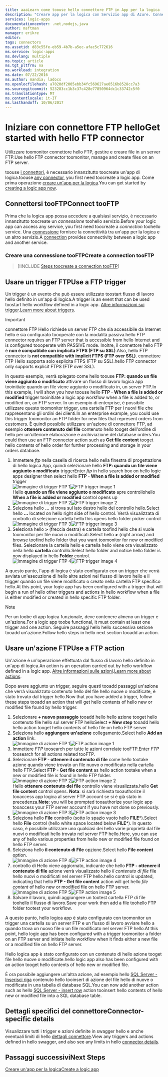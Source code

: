 ```yaml
---
title: aaaLearn come toouse hello connettore FTP in App per la logica | Documenti Microsoft
description: "Creare app per la logica con Servizio app di Azure. Connettersi tooFTP server toomanage i file. Nel server FTP è possibile eseguire varie azioni, ad esempio creare, aggiornare, ottenere ed eliminare file."
services: logic-apps
documentationcenter: .net,nodejs,java
author: msftman
manager: erikre
editor: 
tags: connectors
ms.assetid: d83c55fe-eb59-4b7b-a5ec-afac5c772616
ms.service: logic-apps
ms.devlang: multiple
ms.topic: article
ms.tgt_pltfrm: na
ms.workload: integration
ms.date: 07/22/2016
ms.author: mandia; ladocs
ms.openlocfilehash: a7020df2005ebb34fc569627ae0516b8528cc7a3
ms.sourcegitcommit: 523283cc1b3c37c428e77850964dc1c33742c5f0
ms.translationtype: MT
ms.contentlocale: it-IT
ms.lasthandoff: 10/06/2017
---
```

# <a name="get-started-with-hello-ftp-connector"></a><span data-ttu-id="1e185-105">Iniziare con connettore FTP hello</span><span class="sxs-lookup"><span data-stu-id="1e185-105">Get started with hello FTP connector</span></span>
<span data-ttu-id="1e185-106">Utilizzare toomonitor connettore hello FTP, gestire e creare file in un server FTP.</span><span class="sxs-lookup"><span data-stu-id="1e185-106">Use hello FTP connector toomonitor, manage and create files on an  FTP server.</span></span> 

<span data-ttu-id="1e185-107">toouse [i connettori](apis-list.md), è necessario innanzitutto toocreate un'app di logica.</span><span class="sxs-lookup"><span data-stu-id="1e185-107">toouse [any connector](apis-list.md), you first need toocreate a logic app.</span></span> <span data-ttu-id="1e185-108">Come prima operazione [creare un'app per la logica](../logic-apps/logic-apps-create-a-logic-app.md).</span><span class="sxs-lookup"><span data-stu-id="1e185-108">You can get started by [creating a logic app now](../logic-apps/logic-apps-create-a-logic-app.md).</span></span>

## <a name="connect-tooftp"></a><span data-ttu-id="1e185-109">Connettersi tooFTP</span><span class="sxs-lookup"><span data-stu-id="1e185-109">Connect tooFTP</span></span>
<span data-ttu-id="1e185-110">Prima che la logica app possa accedere a qualsiasi servizio, è necessario innanzitutto toocreate un *connessione* toohello servizio.</span><span class="sxs-lookup"><span data-stu-id="1e185-110">Before your logic app can access any service, you first need toocreate a *connection* toohello service.</span></span> <span data-ttu-id="1e185-111">Una [connessione](connectors-overview.md) fornisce la connettività tra un'app per la logica e un altro servizio.</span><span class="sxs-lookup"><span data-stu-id="1e185-111">A [connection](connectors-overview.md) provides connectivity between a logic app and another service.</span></span>  

### <a name="create-a-connection-tooftp"></a><span data-ttu-id="1e185-112">Creare una connessione tooFTP</span><span class="sxs-lookup"><span data-stu-id="1e185-112">Create a connection tooFTP</span></span>
> [!INCLUDE [Steps toocreate a connection tooFTP](../../includes/connectors-create-api-ftp.md)]
> 
> 

## <a name="use-a-ftp-trigger"></a><span data-ttu-id="1e185-113">Usare un trigger FTP</span><span class="sxs-lookup"><span data-stu-id="1e185-113">Use a FTP trigger</span></span>
<span data-ttu-id="1e185-114">Un trigger è un evento che può essere utilizzato toostart flusso di lavoro hello definito in un'app di logica.</span><span class="sxs-lookup"><span data-stu-id="1e185-114">A trigger is an event that can be used toostart hello workflow defined in a logic app.</span></span> <span data-ttu-id="1e185-115">[Altre informazioni sui trigger](../logic-apps/logic-apps-what-are-logic-apps.md#logic-app-concepts).</span><span class="sxs-lookup"><span data-stu-id="1e185-115">[Learn more about triggers](../logic-apps/logic-apps-what-are-logic-apps.md#logic-app-concepts).</span></span>  

> [!IMPORTANT]
> <span data-ttu-id="1e185-116">connettore FTP Hello richiede un server FTP che sia accessibile da Internet hello e sia configurato toooperate con la modalità passiva.</span><span class="sxs-lookup"><span data-stu-id="1e185-116">hello FTP connector requires an FTP server that  is accessible from hello Internet and is configured toooperate with PASSIVE mode.</span></span> <span data-ttu-id="1e185-117">Inoltre, il connettore hello FTP è **non è compatibile con implicita FTPS (FTP su SSL)**.</span><span class="sxs-lookup"><span data-stu-id="1e185-117">Also, hello FTP connector is **not compatible with implicit FTPS (FTP over SSL)**.</span></span> <span data-ttu-id="1e185-118">connettore FTP Hello supporta solo esplicita FTPS (FTP su SSL).</span><span class="sxs-lookup"><span data-stu-id="1e185-118">hello FTP connector only supports explicit FTPS (FTP over SSL).</span></span>  
> 
> 

<span data-ttu-id="1e185-119">In questo esempio, verrà spiegato come hello toouse **FTP: quando un file viene aggiunto o modificato** attivare un flusso di lavoro logica app tooinitiate quando un file viene aggiunto o modificato in, un server FTP.</span><span class="sxs-lookup"><span data-stu-id="1e185-119">In this example, I will show you how toouse hello **FTP - When a file is added or modified** trigger tooinitiate a logic app workflow when a file is added to, or modified on, an FTP server.</span></span> <span data-ttu-id="1e185-120">In un esempio di enterprise, è possibile utilizzare questo toomonitor trigger, una cartella FTP per i nuovi file che rappresentano gli ordini dei clienti.</span><span class="sxs-lookup"><span data-stu-id="1e185-120">In an enterprise example, you could use this trigger toomonitor an FTP folder for new files that represent orders from customers.</span></span>  <span data-ttu-id="1e185-121">È quindi possibile utilizzare un'azione di connettore FTP, ad esempio **ottenere contenuto del file** contenuto hello tooget dell'ordine di hello per un'ulteriore elaborazione e archiviazione del database orders.</span><span class="sxs-lookup"><span data-stu-id="1e185-121">You could then use an FTP connector action such as **Get file content** tooget hello contents of hello order for further processing and storage in your orders database.</span></span>

1. <span data-ttu-id="1e185-122">Immettere *ftp* nella casella di ricerca hello nella finestra di progettazione di hello logica App, quindi selezionare hello **FTP: quando un file viene aggiunto o modificato** trigger</span><span class="sxs-lookup"><span data-stu-id="1e185-122">Enter *ftp* in hello search box on hello logic apps designer then select hello **FTP - When a file is added or modified**  trigger</span></span>   
   <span data-ttu-id="1e185-123">![Immagine di trigger FTP 1](./media/connectors-create-api-ftp/ftp-trigger-1.png)</span><span class="sxs-lookup"><span data-stu-id="1e185-123">![FTP trigger image 1](./media/connectors-create-api-ftp/ftp-trigger-1.png)</span></span>  
   <span data-ttu-id="1e185-124">Hello **quando un file viene aggiunto o modificato** apre controllo</span><span class="sxs-lookup"><span data-stu-id="1e185-124">hello **When a file is added or modified** control opens up</span></span>  
   <span data-ttu-id="1e185-125">![Immagine di trigger FTP 2](./media/connectors-create-api-ftp/ftp-trigger-2.png)</span><span class="sxs-lookup"><span data-stu-id="1e185-125">![FTP trigger image 2](./media/connectors-create-api-ftp/ftp-trigger-2.png)</span></span>  
2. <span data-ttu-id="1e185-126">Seleziona hello **...**  si trova sul lato destro hello del controllo hello.</span><span class="sxs-lookup"><span data-stu-id="1e185-126">Select hello **...** located on hello right side of hello control.</span></span> <span data-ttu-id="1e185-127">Verrà visualizzata di controllo di selezione cartella hello</span><span class="sxs-lookup"><span data-stu-id="1e185-127">This opens hello folder picker control</span></span>  
   <span data-ttu-id="1e185-128">![Immagine di trigger FTP 3](./media/connectors-create-api-ftp/ftp-trigger-3.png)</span><span class="sxs-lookup"><span data-stu-id="1e185-128">![FTP trigger image 3](./media/connectors-create-api-ftp/ftp-trigger-3.png)</span></span>  
3. <span data-ttu-id="1e185-129">Seleziona hello  **>**  (freccia destra) e cartella toofind hello che si vuole toomonitor per file nuovi o modificati.</span><span class="sxs-lookup"><span data-stu-id="1e185-129">Select hello **>** (right arrow) and browse toofind hello folder that you want toomonitor for new or modified files.</span></span> <span data-ttu-id="1e185-130">Selezionare la cartella hello e cartella hello viene ora visualizzato nella hello **cartella** controllo.</span><span class="sxs-lookup"><span data-stu-id="1e185-130">Select hello folder and notice hello folder is now displayed in hello **Folder** control.</span></span>  
   <span data-ttu-id="1e185-131">![Immagine di trigger FTP 4](./media/connectors-create-api-ftp/ftp-trigger-4.png)</span><span class="sxs-lookup"><span data-stu-id="1e185-131">![FTP trigger image 4](./media/connectors-create-api-ftp/ftp-trigger-4.png)</span></span>   

<span data-ttu-id="1e185-132">A questo punto, l'app di logica è stato configurato con un trigger che verrà avviata un'esecuzione di hello altre azioni nel flusso di lavoro hello e il trigger quando un file viene modificato o creato nella cartella FTP specifico hello.</span><span class="sxs-lookup"><span data-stu-id="1e185-132">At this point, your logic app has been configured with a trigger that will begin a run of hello other triggers and actions in hello workflow when a file is either modified or created in hello specific FTP folder.</span></span> 

> [!NOTE]
> <span data-ttu-id="1e185-133">Per un toobe di app logica funzionale, deve contenere almeno un trigger e un'azione.</span><span class="sxs-lookup"><span data-stu-id="1e185-133">For a logic app toobe functional, it must contain at least one trigger and one action.</span></span> <span data-ttu-id="1e185-134">Seguire passaggi hello hello successiva sezione tooadd un'azione.</span><span class="sxs-lookup"><span data-stu-id="1e185-134">Follow hello steps in hello next section tooadd an action.</span></span>  
> 
> 

## <a name="use-a-ftp-action"></a><span data-ttu-id="1e185-135">Usare un'azione FTP</span><span class="sxs-lookup"><span data-stu-id="1e185-135">Use a FTP action</span></span>
<span data-ttu-id="1e185-136">Un'azione è un'operazione effettuata dal flusso di lavoro hello definito in un'app di logica.</span><span class="sxs-lookup"><span data-stu-id="1e185-136">An action is an operation carried out by hello workflow defined in a logic app.</span></span> <span data-ttu-id="1e185-137">[Altre informazioni sulle azioni](../logic-apps/logic-apps-what-are-logic-apps.md#logic-app-concepts).</span><span class="sxs-lookup"><span data-stu-id="1e185-137">[Learn more about actions](../logic-apps/logic-apps-what-are-logic-apps.md#logic-app-concepts).</span></span>  

<span data-ttu-id="1e185-138">Dopo avere aggiunto un trigger, seguire questi tooadd passaggi un'azione che verrà visualizzato contenuto hello del file hello nuove o modificate, è stato trovato dal trigger hello.</span><span class="sxs-lookup"><span data-stu-id="1e185-138">Now that you have added a trigger, follow these steps tooadd an action that will get hello contents of hello new or modified file found by hello trigger.</span></span>    

1. <span data-ttu-id="1e185-139">Selezionare **+ nuovo passaggio** tooadd hello hello azione tooget hello contenuto file hello sul server FTP hello</span><span class="sxs-lookup"><span data-stu-id="1e185-139">Select **+ New step** tooadd hello hello action tooget hello contents of hello file on hello FTP server</span></span>  
2. <span data-ttu-id="1e185-140">Seleziona hello **aggiungere un'azione** collegamento.</span><span class="sxs-lookup"><span data-stu-id="1e185-140">Select hello **Add an action** link.</span></span>  
   <span data-ttu-id="1e185-141">![Immagine di azione FTP 1](./media/connectors-create-api-ftp/ftp-action-1.png)</span><span class="sxs-lookup"><span data-stu-id="1e185-141">![FTP action image 1](./media/connectors-create-api-ftp/ftp-action-1.png)</span></span>  
3. <span data-ttu-id="1e185-142">Immettere *FTP* toosearch per tutte le azioni correlate tooFTP.</span><span class="sxs-lookup"><span data-stu-id="1e185-142">Enter *FTP* toosearch for all actions related tooFTP.</span></span>
4. <span data-ttu-id="1e185-143">Selezionare **FTP - ottenere il contenuto di file** come hello tootake azione quando viene trovato un file nuovo o modificato nella cartella hello FTP.</span><span class="sxs-lookup"><span data-stu-id="1e185-143">Select **FTP - Get file content**  as hello action tootake when a new or modified file is found in hello FTP folder.</span></span>      
   <span data-ttu-id="1e185-144">![Immagine di azione FTP 2](./media/connectors-create-api-ftp/ftp-action-2.png)</span><span class="sxs-lookup"><span data-stu-id="1e185-144">![FTP action image 2](./media/connectors-create-api-ftp/ftp-action-2.png)</span></span>  
   <span data-ttu-id="1e185-145">Hello **ottenere contenuto del file** controllo viene visualizzata.</span><span class="sxs-lookup"><span data-stu-id="1e185-145">hello **Get file content** control opens.</span></span> <span data-ttu-id="1e185-146">**Nota**: si sarà richiesta tooauthorize il tooaccess app logica al server FTP account se si è già stato in precedenza.</span><span class="sxs-lookup"><span data-stu-id="1e185-146">**Note**: you will be prompted tooauthorize your logic app tooaccess your FTP server account if you have not done so previously.</span></span>  
   <span data-ttu-id="1e185-147">![Immagine di azione FTP 3](./media/connectors-create-api-ftp/ftp-action-3.png)</span><span class="sxs-lookup"><span data-stu-id="1e185-147">![FTP action image 3](./media/connectors-create-api-ftp/ftp-action-3.png)</span></span>   
5. <span data-ttu-id="1e185-148">Seleziona hello **File** controllo (sotto lo spazio vuoto hello **FILE***).</span><span class="sxs-lookup"><span data-stu-id="1e185-148">Select hello **File** control (hello white space located below **FILE***).</span></span> <span data-ttu-id="1e185-149">In questo caso, è possibile utilizzare uno qualsiasi dei hello varie proprietà dal file nuovi o modificati hello trovato nel server FTP hello.</span><span class="sxs-lookup"><span data-stu-id="1e185-149">Here, you can use any of hello various properties from hello new or modified file found on hello FTP server.</span></span>  
6. <span data-ttu-id="1e185-150">Seleziona hello **il contenuto di File** opzione.</span><span class="sxs-lookup"><span data-stu-id="1e185-150">Select hello **File content** option.</span></span>  
   <span data-ttu-id="1e185-151">![Immagine di azione FTP 4](./media/connectors-create-api-ftp/ftp-action-4.png)</span><span class="sxs-lookup"><span data-stu-id="1e185-151">![FTP action image 4](./media/connectors-create-api-ftp/ftp-action-4.png)</span></span>   
7. <span data-ttu-id="1e185-152">controllo di Hello viene aggiornato, indicante che hello **FTP - ottenere il contenuto di file** azione verrà visualizzato hello *il contenuto di file* file hello nuovi o modificati nel server FTP hello.</span><span class="sxs-lookup"><span data-stu-id="1e185-152">hello control is updated, indicating that hello **FTP - Get file content** action will get hello *file content* of hello new or modified file on hello FTP server.</span></span>      
   <span data-ttu-id="1e185-153">![Immagine di azione FTP 5](./media/connectors-create-api-ftp/ftp-action-5.png)</span><span class="sxs-lookup"><span data-stu-id="1e185-153">![FTP action image 5](./media/connectors-create-api-ftp/ftp-action-5.png)</span></span>     
8. <span data-ttu-id="1e185-154">Salvare il lavoro, quindi aggiungere un tootest cartella FTP di file toohello il flusso di lavoro.</span><span class="sxs-lookup"><span data-stu-id="1e185-154">Save your work then add a file toohello FTP folder tootest your workflow.</span></span>    

<span data-ttu-id="1e185-155">A questo punto, hello logica app è stato configurato con toomonitor un trigger una cartella su un server FTP e un flusso di lavoro avviare hello a quando trova un nuovo file o un file modificato nel server FTP hello.</span><span class="sxs-lookup"><span data-stu-id="1e185-155">At this point, hello logic app has been configured with a trigger toomonitor a folder on an FTP server and initiate hello workflow when it finds either a new file or a modified file on hello FTP server.</span></span> 

<span data-ttu-id="1e185-156">Hello logica app è stato configurato con un contenuto di hello azione tooget file hello nuove o modificate.</span><span class="sxs-lookup"><span data-stu-id="1e185-156">hello logic app also has been configured with an action tooget hello contents of hello new or modified file.</span></span>

<span data-ttu-id="1e185-157">È ora possibile aggiungere un'altra azione, ad esempio hello [SQL Server - Inserisci riga](connectors-create-api-sqlazure.md) contenuto hello tooinsert di azione del file hello di nuove o modificate in una tabella di database SQL.</span><span class="sxs-lookup"><span data-stu-id="1e185-157">You can now add another action such as hello [SQL Server - insert row](connectors-create-api-sqlazure.md) action tooinsert hello contents of hello new or modified file into a SQL database table.</span></span>  

## <a name="connector-specific-details"></a><span data-ttu-id="1e185-158">Dettagli specifici del connettore</span><span class="sxs-lookup"><span data-stu-id="1e185-158">Connector-specific details</span></span>

<span data-ttu-id="1e185-159">Visualizzare tutti i trigger e azioni definite in swagger hello e anche eventuali limiti di hello [dettagli connettore](/connectors/ftpconnector/).</span><span class="sxs-lookup"><span data-stu-id="1e185-159">View any triggers and actions defined in hello swagger, and also see any limits in hello [connector details](/connectors/ftpconnector/).</span></span> 

## <a name="next-steps"></a><span data-ttu-id="1e185-160">Passaggi successivi</span><span class="sxs-lookup"><span data-stu-id="1e185-160">Next Steps</span></span>
[<span data-ttu-id="1e185-161">Creare un'app per la logica</span><span class="sxs-lookup"><span data-stu-id="1e185-161">Create a logic app</span></span>](../logic-apps/logic-apps-create-a-logic-app.md)

